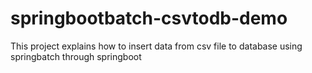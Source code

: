 # springbootbatch-csvtodb-demo
This project explains how to insert data from csv file to database using springbatch through springboot

